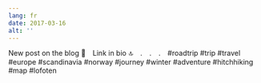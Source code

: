 ```yaml
---
lang: fr
date: 2017-03-16
alt: ''
---
```


New post on the blog 📝⠀
Link in bio 🔝⠀
.⠀
.⠀
.⠀
#roadtrip #trip #travel #europe #scandinavia #norway #journey #winter #adventure #hitchhiking #map #lofoten
